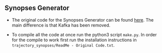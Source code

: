 ## Synopses Generator

* The original code for the Synopses Generator can be found [here](https://github.com/DataStories-UniPi/Trajectory-Synopses-Generator). The main difference is that Kafka has been removed.

* To compile all the code at once run the python3 script ```make.py```. In order for the compile to work first run the installation instructions in ```trajectory_synopses/ReadMe - Original Code.txt```.